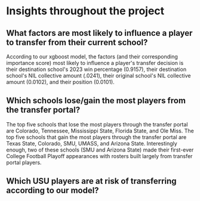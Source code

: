 # **Insights throughout the project**
## What factors are most likely to influence a player to transfer from their current school?
According to our xgboost model, the factors (and their corresponding importance score) most likely to influence a player's transfer decision is their destination school's 2023 win percentage (0.9157), their destination school's NIL collective amount (.0241), their original school's NIL collective amount (0.0102), and their position (0.0101). 

## Which schools lose/gain the most players from the transfer portal?
The top five schools that lose the most players through the transfer portal are Colorado, Tennessee, Mississippi State, Florida State, and Ole Miss. The top five schools that gain the most players through the transfer portal are Texas State, Colorado, SMU, UMASS, and Arizona State. Interestingly enough, two of these schools (SMU and Arizona State) made their first-ever College Football Playoff appearances with rosters built largely from transfer portal players. 

## Which USU players are at risk of transferring according to our model?
